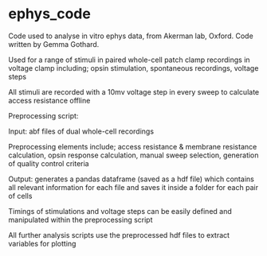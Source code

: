# ephys_code
Code used to analyse in vitro ephys data, from Akerman lab, Oxford. Code written by Gemma Gothard.

Used for a range of stimuli in paired whole-cell patch clamp recordings in voltage clamp including; opsin stimulation, spontaneous recordings, voltage steps

All stimuli are recorded with a 10mv voltage step in every sweep to calculate access resistance offline

Preprocessing script:

Input: abf files of dual whole-cell recordings 

Preprocessing elements include; access resistance & membrane resistance calculation, opsin response calculation, manual sweep selection, generation of quality control criteria 

Output: generates a pandas dataframe (saved as a hdf file) which contains all relevant information for each file and saves it inside a folder for each pair of cells

Timings of stimulations and voltage steps can be easily defined and manipulated within the preprocessing script

All further analysis scripts use the preprocessed hdf files to extract variables for plotting





